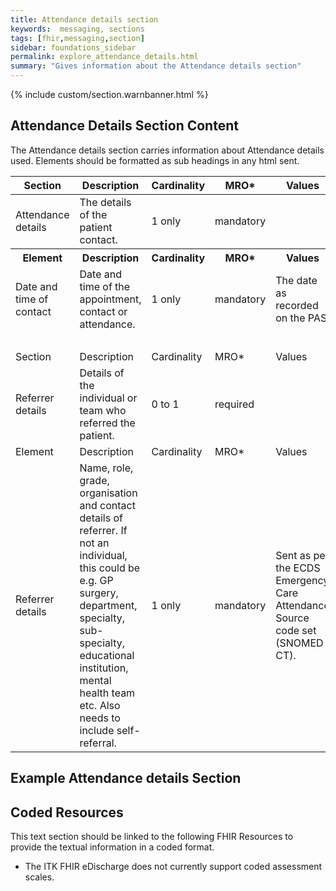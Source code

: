 ```yaml
---
title: Attendance details section
keywords:  messaging, sections
tags: [fhir,messaging,section]
sidebar: foundations_sidebar
permalink: explore_attendance_details.html
summary: "Gives information about the Attendance details section"
---
```


{% include custom/section.warnbanner.html %}

## Attendance Details Section Content ##
The Attendance details section carries information about Attendance details used. Elements should be formatted as sub headings in any html sent.


<table style="width:100%;max-width: 100%;">
	<thead>
		<tr>
			<th width="18%">Section</th>
			<th width="30%">Description</th>
			<th width="11%">Cardinality</th>
			<th width="11%">MRO*</th>
			<th width="30%">Values</th>
		</tr>
	</thead>
 <tbody>
  <tr>
   <td>Attendance details</td>
   <td>The details of the patient contact.</td>
   <td>1 only</td>
   <td>mandatory</td>
   <td>&nbsp;</td>
  </tr>
		<tr>
			<th>Element</th>
			<th>Description</th>
			<th>Cardinality</th>
			<th>MRO*</th>
			<th>Values</th>
		</tr>
  <tr>
   <td>Date and time of contact</td>
   <td>Date and time of the appointment, contact or attendance.</td>
   <td>1 only</td>
   <td>mandatory</td>
   <td>The date as recorded on the PAS</td>
  </tr>
  <tr>
   <td>&nbsp;</td>
   <td>&nbsp;</td>
   <td>&nbsp;</td>
   <td>&nbsp;</td>
   <td>&nbsp;</td>
  </tr>
  <tr>
   <td>Section</td>
   <td>Description</td>
   <td>Cardinality</td>
   <td>MRO*</td>
   <td>Values</td>
  </tr>
  <tr>
   <td>Referrer details</td>
   <td>Details of the individual or team who referred the patient.</td>
   <td>0 to 1</td>
   <td>required</td>
   <td>&nbsp;</td>
  </tr>
  <tr>
   <td>Element</td>
   <td>Description</td>
   <td>Cardinality</td>
   <td>MRO*</td>
   <td>Values</td>
  </tr>
  <tr>
   <td>Referrer details</td>
   <td>Name, role, grade, organisation and contact details of referrer. If not an individual, this could be e.g. GP surgery, department, specialty, sub-specialty, educational institution, mental health team etc. Also needs to include self-referral.</td>
   <td>1 only</td>
   <td>mandatory</td>
   <td>Sent as per the ECDS Emergency Care Attendance Source code set (SNOMED CT).</td>
  </tr>
 </tbody>
</table>


## Example Attendance details Section ##

<script src="https://gist.github.com/IOPS-DEV/267964b88b286590ec7a33d6cb678c04.js"></script>

## Coded Resources ##

This text section should be linked to the following FHIR Resources to provide the textual information in a coded format.

- The ITK FHIR eDischarge does not currently support coded assessment scales.






